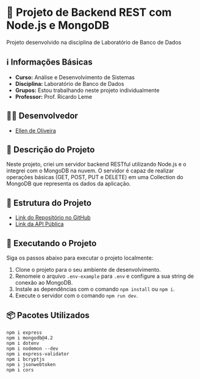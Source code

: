 # 🚀 Projeto de Backend REST com Node.js e MongoDB

Projeto desenvolvido na disciplina de Laboratório de Banco de Dados

## ℹ️ Informações Básicas

- **Curso:** Análise e Desenvolvimento de Sistemas
- **Disciplina:** Laboratório de Banco de Dados
- **Grupos:** Estou trabalhando neste projeto individualmente
- **Professor:** Prof. Ricardo Leme

## 🧑‍💻 Desenvolvedor

- [Ellen de Oliveira](https://github.com/ellenolv)

## 📜 Descrição do Projeto

Neste projeto, criei um servidor backend RESTful utilizando Node.js e o integrei com o MongoDB na nuvem. O servidor é capaz de realizar operações básicas (GET, POST, PUT e DELETE) em uma Collection do MongoDB que representa os dados da aplicação.

## 📂 Estrutura do Projeto

- [Link do Repositório no GitHub](https://github.com/ellenolv/backend-rest-node-mongodb)
- [Link da API Pública](https://backend-rest-node-mongodb.vercel.app/)

## 🚀 Executando o Projeto

Siga os passos abaixo para executar o projeto localmente:

1. Clone o projeto para o seu ambiente de desenvolvimento.
2. Renomeie o arquivo `.env-example` para `.env` e configure a sua string de conexão ao MongoDB.
3. Instale as dependências com o comando `npm install` ou  `npm i`.
4. Execute o servidor com o comando `npm run dev`.
   

## 📦 Pacotes Utilizados

```
npm i express
npm i mongodb@4.2
npm i dotenv
npm i nodemon --dev
npm i express-validator
npm i bcryptjs
npm i jsonwebtoken
npm i cors
```
